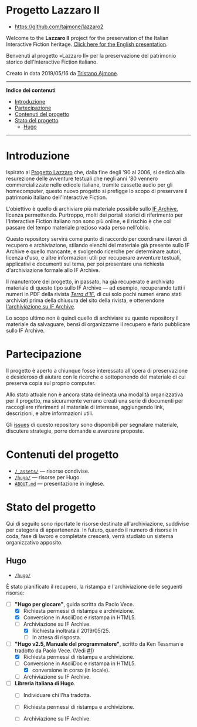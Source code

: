 # Progetto Lazzaro II

- https://github.com/tajmone/lazzaro2

Welcome to the __Lazzaro II__ project for the preservation of the Italian Interactive Fiction heritage. [Click here for the English presentation].

Benvenuti al progetto «Lazzaro II» per la preservazione del patrimonio storico dell'Interactive Fiction italiano.

Creato in data 2019/05/16 da [Tristano Ajmone].

-----

**Indice dei contenuti**

<!-- MarkdownTOC autolink="true" bracket="round" autoanchor="false" lowercase="only_ascii" uri_encoding="true" levels="1,2,3" -->

- [Introduzione](#introduzione)
- [Partecipazione](#partecipazione)
- [Contenuti del progetto](#contenuti-del-progetto)
- [Stato del progetto](#stato-del-progetto)
    - [Hugo](#hugo)

<!-- /MarkdownTOC -->

-----

# Introduzione

Ispirato al [Progetto Lazzaro] che, dalla fine degli '90 al 2006, si dedicò alla resurezione delle avventure testuali che negli anni '80 vennero commercializzate nelle edicole italiane, tramite cassette audio per gli homecomputer, questo nuovo progetto si prefigge lo scopo di preservare il patrimonio italiano dell'Interactive Fiction.

L'obiettivo è quello di archiviare più materiale possibile sullo [IF Archive], licenza permettendo. Purtroppo, molti dei portali storici di riferimento per l'Interactive Fiction italiano non sono più online, e il rischio è che col passare del tempo materiale prezioso vada perso nell'oblio.

Questo repository servirà come punto di raccordo per coordinare i lavori di recupero e archiviazione, stilando elenchi del materiale già presente sullo IF Archive e quello mancante, e svolgendo ricerche per determinare autori, licenza d'uso, e altre informazioni utili per recuperare avventure testuali, applicativi e documenti sul tema, per poi presentare una richiesta d'archiviazione formale allo IF Archive.

Il manutentore del progetto, in passato, ha già recuperato e archiviato materiale di questo tipo sullo IF Archive — ad esempio, recuperando tutti i numeri in PDF della rivista _[Terra d'IF]_, di cui solo pochi numeri erano stati archiviati prima della chiusura del sito della rivista, e ottenendone [l'archiviazione su IF Archive][Terra IFArchive].

Lo scopo ultimo non è quindi quello di archiviare su questo repository il materiale da salvaguare, bensì di organizzarne il recupero e farlo pubblicare sullo IF Archive.

# Partecipazione

Il progetto è aperto a chiunque fosse interessato all'opera di preservazione e desideroso di aiutare con le ricerche o sottoponendo del materiale di cui preserva copia sul proprio computer.

Allo stato attuale non è ancora stata delineata una modalità organizzativa per il progetto, ma sicuramente verrano creati una serie di documenti per raccogliere riferimenti al materiale di interesse, aggiungendo link, descrizioni, e altre informazioni utili.

Gli [issues] di questo repository sono disponibili per segnalare materiale, discutere strategie, porre domande e avanzare proposte.

# Contenuti del progetto

- [`/_assets/`](./_assets) — risorse condivise.
- [`/hugo/`](./hugo) — risorse per Hugo.
- [`ABOUT.md`][ABOUT.md] — presentazione in inglese.

# Stato del progetto

Qui di seguito sono riportate le risorse destinate all'archiviazione, suddivise per categoria di appartenenza. In futuro, quando il numero di risorse in coda, fase di lavoro e completate crescerà, verrà studiato un sistema organizzativo apposito.

## Hugo

- [`/hugo/`](./hugo)

È stato pianificato il recupero, la ristampa e l'archiviazione delle seguenti risorse:

- [ ] __"Hugo per giocare"__, guida scritta da Paolo Vece.
    + [x] Richiesta permessi di ristampa e archivizione.
    + [x] Conversione in AsciiDoc e ristampa in HTML5.
    + [ ] Archiviazione su IF Archive.
        * [x] Richiesta inoltrata il 2019/05/25.
        * [ ] In attesa di risposta.
- [ ] __"Hugo v2.5, Manuale del programmatore"__, scritto da Ken Tessman e tradotto da Paolo Vece. (Vedi [#1])
    + [x] Richiesta permessi di ristampa e archivizione.
    + [ ] Conversione in AsciiDoc e ristampa in HTML5.
        * [x] conversione in corso (in locale).
    + [ ] Archiviazione su IF Archive.
- [ ] __Libreria italiana di Hugo__.
    + [ ] Individuare chi l'ha tradotta.
    + [ ] Richiesta permessi di ristampa e archivizione.
    + [ ] Archiviazione su IF Archive.


<!-----------------------------------------------------------------------------
                               REFERENCE LINKS                                
------------------------------------------------------------------------------>

[IF Archive]: https://www.ifarchive.org/ "Visita lo IF Archive"

[Progetto Lazzaro]: http://ifitalia.oldgamesitalia.net/pmwiki/pmwiki.php?n=Main.ProgettoLazzaro

[Terra d'IF]: https://github.com/tajmone/Archivio-AT-Tristano/tree/master/Terra_dIF
[Terra IFArchive]: http://ifarchive.org/indexes/if-archiveXmagazinesXTerra.html "Vai alla sezione 'Terra d'IF' sullo IF Archive"

<!-- link progetto -->

[issues]: https://github.com/tajmone/lazzaro2/issues "Vedi gli issues del progetto"
[Click here for the English presentation]: ./ABOUT.md "Read the English presentation"

[#1]: https://github.com/tajmone/lazzaro2/issues/1 "Issue #1 — Hugo: Manuale del Progammatore"

<!-- file del progetto -->

[ABOUT.md]: ./ABOUT.md "Read the English presentation"

<!-- persone -->

[Tristano Ajmone]: https://github.com/tajmone "Visita il profilo GitHub di Tristano Ajmone"


<!-- EOF -->
